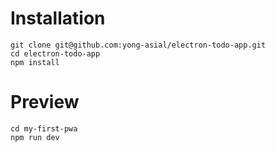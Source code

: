 # Installation

```
git clone git@github.com:yong-asial/electron-todo-app.git
cd electron-todo-app
npm install
```

# Preview

```
cd my-first-pwa
npm run dev
```